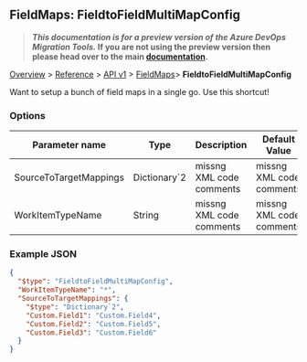 ## FieldMaps: FieldtoFieldMultiMapConfig

>**_This documentation is for a preview version of the Azure DevOps Migration Tools._ If you are not using the preview version then please head over to the main [documentation](https://nkdagility.github.io/azure-devops-migration-tools).**

[Overview](../../../index.md) > [Reference](../../index.md) > [API v1](../index.md) > [FieldMaps](index.md)> **FieldtoFieldMultiMapConfig**

Want to setup a bunch of field maps in a single go. Use this shortcut!

### Options

| Parameter name         | Type    | Description                              | Default Value                            |
|------------------------|---------|------------------------------------------|------------------------------------------|
| SourceToTargetMappings | Dictionary`2 | missng XML code comments | missng XML code comments |
| WorkItemTypeName | String | missng XML code comments | missng XML code comments |


### Example JSON

```JSON
{
  "$type": "FieldtoFieldMultiMapConfig",
  "WorkItemTypeName": "*",
  "SourceToTargetMappings": {
    "$type": "Dictionary`2",
    "Custom.Field1": "Custom.Field4",
    "Custom.Field2": "Custom.Field5",
    "Custom.Field3": "Custom.Field6"
  }
}
```